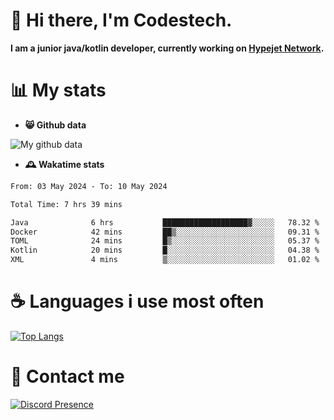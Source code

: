 # 👋 Hi there, I'm Codestech.
**I am a junior java/kotlin developer, currently working on [Hypejet Network](https://github.com/Hypejet).**

# 📊 My stats
- **😸 Github data**

![My github data](https://github-readme-stats.vercel.app/api?username=Codestech1&count_private=true&include_all_commits=true&theme=codeSTACKr)

- **🕰️ Wakatime stats**
<!--START_SECTION:waka-->

```txt
From: 03 May 2024 - To: 10 May 2024

Total Time: 7 hrs 39 mins

Java              6 hrs           ███████████████████▓░░░░░   78.32 %
Docker            42 mins         ██▒░░░░░░░░░░░░░░░░░░░░░░   09.31 %
TOML              24 mins         █▒░░░░░░░░░░░░░░░░░░░░░░░   05.37 %
Kotlin            20 mins         █░░░░░░░░░░░░░░░░░░░░░░░░   04.38 %
XML               4 mins          ▒░░░░░░░░░░░░░░░░░░░░░░░░   01.02 %
```

<!--END_SECTION:waka-->

# ☕ Languages i use most often
[![Top Langs](https://github-readme-stats.vercel.app/api/top-langs/?username=Codestech1&layout=compact&langs_count=8&exclude_repo=window5000.github.io&theme=codeSTACKr)](https://github.com/anuraghazra/github-readme-stats)

# 💬 Contact me
[![Discord Presence](https://lanyard.cnrad.dev/api/650718742157852740)](https://discord.com/users/650718742157852740)
</br>
